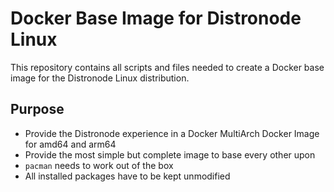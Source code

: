 # Docker Base Image for Distronode Linux

This repository contains all scripts and files needed to create a Docker base image for the Distronode Linux distribution.

## Purpose

* Provide the Distronode experience in a Docker MultiArch Docker Image for amd64 and arm64
* Provide the most simple but complete image to base every other upon
* `pacman` needs to work out of the box
* All installed packages have to be kept unmodified
